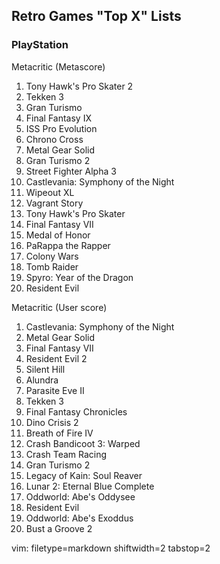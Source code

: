 ## Retro Games "Top X" Lists ##

### PlayStation ###
Metacritic (Metascore)
1.  Tony Hawk's Pro Skater 2
2.  Tekken 3
3.  Gran Turismo
4.  Final Fantasy IX
5.  ISS Pro Evolution
6.  Chrono Cross
7.  Metal Gear Solid
8.  Gran Turismo 2
9.  Street Fighter Alpha 3
10. Castlevania: Symphony of the Night
11. Wipeout XL
12. Vagrant Story
13. Tony Hawk's Pro Skater
14. Final Fantasy VII
15. Medal of Honor
16. PaRappa the Rapper
17. Colony Wars
18. Tomb Raider
19. Spyro: Year of the Dragon
20. Resident Evil

Metacritic (User score)
1.  Castlevania: Symphony of the Night
2.  Metal Gear Solid
3.  Final Fantasy VII
4.  Resident Evil 2
5.  Silent Hill
6.  Alundra
7.  Parasite Eve II
8.  Tekken 3
9.  Final Fantasy Chronicles
10. Dino Crisis 2
11. Breath of Fire IV
12. Crash Bandicoot 3: Warped
13. Crash Team Racing
14. Gran Turismo 2
15. Legacy of Kain: Soul Reaver
16. Lunar 2: Eternal Blue Complete
17. Oddworld: Abe's Oddysee
18. Resident Evil
19. Oddworld: Abe's Exoddus
20. Bust a Groove 2

vim: filetype=markdown shiftwidth=2 tabstop=2
